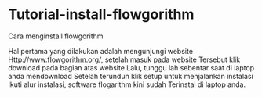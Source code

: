 # Tutorial-install-flowgorithm
Cara menginstall flowgorithm 

Hal pertama yang dilakukan adalah mengunjungi website
Http://www.flowgorithm.org/, setelah masuk pada website
Tersebut klik download pada bagian atas website 
Lalu, tunggu lah sebentar saat di laptop anda mendownload
Setelah terunduh klik setup untuk menjalankan instalasi
Ikuti alur instalasi, software flogarithm kini sudah 
Terinstal di laptop anda. 
